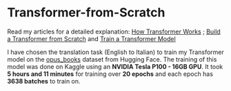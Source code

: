 # Transformer-from-Scratch
Read my articles for a detailed explanation: [How Transformer Works](https://medium.com/@sayedebad.777/mastering-transformer-detailed-insights-into-each-block-and-their-math-4221c6ee0076) ;  [Build a Transformer from Scratch](https://medium.com/@sayedebad.777/mastering-transformer-detailed-insights-into-each-block-and-their-math-4221c6ee0076) and [Train a Transformer Model](https://medium.com/@sayedebad.777/training-a-transformer-model-from-scratch-25bb270f5888)

I have chosen the translation task (English to Italian) to train my Transformer model on the [opus_books](https://huggingface.co/datasets/Helsinki-NLP/opus_books) dataset from Hugging Face. The training of this model was done on Kaggle using an **NVIDIA Tesla P100 - 16GB GPU**. It took **5 hours and 11 minutes** for training over **20 epochs** and each epoch has **3638 batches** to train on.
